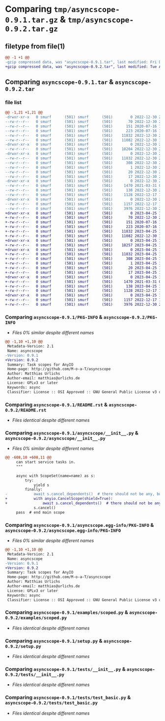 # Comparing `tmp/asyncscope-0.9.1.tar.gz` & `tmp/asyncscope-0.9.2.tar.gz`

## filetype from file(1)

```diff
@@ -1 +1 @@
-gzip compressed data, was "asyncscope-0.9.1.tar", last modified: Fri Dec 30 20:42:45 2022, max compression
+gzip compressed data, was "asyncscope-0.9.2.tar", last modified: Tue Apr 25 12:10:16 2023, max compression
```

## Comparing `asyncscope-0.9.1.tar` & `asyncscope-0.9.2.tar`

### file list

```diff
@@ -1,21 +1,21 @@
-drwxr-xr-x   0 smurf      (501) smurf      (501)        0 2022-12-30 20:42:45.751963 asyncscope-0.9.1/
--rw-r--r--   0 smurf      (501) smurf      (501)       70 2022-12-30 20:42:44.000000 asyncscope-0.9.1/.gitignore
--rw-r--r--   0 smurf      (501) smurf      (501)      151 2020-07-16 11:23:07.000000 asyncscope-0.9.1/.pylintrc
--rw-r--r--   0 smurf      (501) smurf      (501)      223 2020-07-16 10:37:48.000000 asyncscope-0.9.1/Makefile
--rw-r--r--   0 smurf      (501) smurf      (501)    11832 2022-12-30 20:42:45.751963 asyncscope-0.9.1/PKG-INFO
--rw-r--r--   0 smurf      (501) smurf      (501)    11082 2022-12-30 18:51:11.000000 asyncscope-0.9.1/README.rst
-drwxr-xr-x   0 smurf      (501) smurf      (501)        0 2022-12-30 20:42:45.751963 asyncscope-0.9.1/asyncscope/
--rw-r--r--   0 smurf      (501) smurf      (501)    18204 2022-12-30 20:42:20.000000 asyncscope-0.9.1/asyncscope/__init__.py
-drwxr-xr-x   0 smurf      (501) smurf      (501)        0 2022-12-30 20:42:45.751963 asyncscope-0.9.1/asyncscope.egg-info/
--rw-r--r--   0 smurf      (501) smurf      (501)    11832 2022-12-30 20:42:45.000000 asyncscope-0.9.1/asyncscope.egg-info/PKG-INFO
--rw-r--r--   0 smurf      (501) smurf      (501)      308 2022-12-30 20:42:45.000000 asyncscope-0.9.1/asyncscope.egg-info/SOURCES.txt
--rw-r--r--   0 smurf      (501) smurf      (501)        1 2022-12-30 20:42:45.000000 asyncscope-0.9.1/asyncscope.egg-info/dependency_links.txt
--rw-r--r--   0 smurf      (501) smurf      (501)       20 2022-12-30 20:42:45.000000 asyncscope-0.9.1/asyncscope.egg-info/requires.txt
--rw-r--r--   0 smurf      (501) smurf      (501)       17 2022-12-30 20:42:45.000000 asyncscope-0.9.1/asyncscope.egg-info/top_level.txt
-drwxr-xr-x   0 smurf      (501) smurf      (501)        0 2022-12-30 20:42:45.751963 asyncscope-0.9.1/examples/
--rw-r--r--   0 smurf      (501) smurf      (501)     1470 2021-03-31 09:18:05.000000 asyncscope-0.9.1/examples/scoped.py
--rw-r--r--   0 smurf      (501) smurf      (501)      138 2022-12-30 20:42:45.751963 asyncscope-0.9.1/setup.cfg
--rw-r--r--   0 smurf      (501) smurf      (501)     1128 2022-12-17 11:24:32.000000 asyncscope-0.9.1/setup.py
-drwxr-xr-x   0 smurf      (501) smurf      (501)        0 2022-12-30 20:42:45.751963 asyncscope-0.9.1/tests/
--rw-r--r--   0 smurf      (501) smurf      (501)     1157 2022-12-17 11:24:32.000000 asyncscope-0.9.1/tests/__init__.py
--rw-r--r--   0 smurf      (501) smurf      (501)     3976 2022-12-30 20:42:20.000000 asyncscope-0.9.1/tests/test_basic.py
+drwxr-xr-x   0 smurf      (501) smurf      (501)        0 2023-04-25 12:10:16.607218 asyncscope-0.9.2/
+-rw-r--r--   0 smurf      (501) smurf      (501)       70 2022-12-30 20:42:44.000000 asyncscope-0.9.2/.gitignore
+-rw-r--r--   0 smurf      (501) smurf      (501)      151 2020-07-16 11:23:07.000000 asyncscope-0.9.2/.pylintrc
+-rw-r--r--   0 smurf      (501) smurf      (501)      223 2020-07-16 10:37:48.000000 asyncscope-0.9.2/Makefile
+-rw-r--r--   0 smurf      (501) smurf      (501)    11832 2023-04-25 12:10:16.607218 asyncscope-0.9.2/PKG-INFO
+-rw-r--r--   0 smurf      (501) smurf      (501)    11082 2022-12-30 18:51:11.000000 asyncscope-0.9.2/README.rst
+drwxr-xr-x   0 smurf      (501) smurf      (501)        0 2023-04-25 12:10:16.603218 asyncscope-0.9.2/asyncscope/
+-rw-r--r--   0 smurf      (501) smurf      (501)    18257 2023-04-25 12:10:08.000000 asyncscope-0.9.2/asyncscope/__init__.py
+drwxr-xr-x   0 smurf      (501) smurf      (501)        0 2023-04-25 12:10:16.603218 asyncscope-0.9.2/asyncscope.egg-info/
+-rw-r--r--   0 smurf      (501) smurf      (501)    11832 2023-04-25 12:10:15.000000 asyncscope-0.9.2/asyncscope.egg-info/PKG-INFO
+-rw-r--r--   0 smurf      (501) smurf      (501)      308 2023-04-25 12:10:16.000000 asyncscope-0.9.2/asyncscope.egg-info/SOURCES.txt
+-rw-r--r--   0 smurf      (501) smurf      (501)        1 2023-04-25 12:10:15.000000 asyncscope-0.9.2/asyncscope.egg-info/dependency_links.txt
+-rw-r--r--   0 smurf      (501) smurf      (501)       20 2023-04-25 12:10:15.000000 asyncscope-0.9.2/asyncscope.egg-info/requires.txt
+-rw-r--r--   0 smurf      (501) smurf      (501)       17 2023-04-25 12:10:15.000000 asyncscope-0.9.2/asyncscope.egg-info/top_level.txt
+drwxr-xr-x   0 smurf      (501) smurf      (501)        0 2023-04-25 12:10:16.603218 asyncscope-0.9.2/examples/
+-rw-r--r--   0 smurf      (501) smurf      (501)     1470 2021-03-31 09:18:05.000000 asyncscope-0.9.2/examples/scoped.py
+-rw-r--r--   0 smurf      (501) smurf      (501)      138 2023-04-25 12:10:16.611218 asyncscope-0.9.2/setup.cfg
+-rw-r--r--   0 smurf      (501) smurf      (501)     1128 2022-12-17 11:24:32.000000 asyncscope-0.9.2/setup.py
+drwxr-xr-x   0 smurf      (501) smurf      (501)        0 2023-04-25 12:10:16.607218 asyncscope-0.9.2/tests/
+-rw-r--r--   0 smurf      (501) smurf      (501)     1157 2022-12-17 11:24:32.000000 asyncscope-0.9.2/tests/__init__.py
+-rw-r--r--   0 smurf      (501) smurf      (501)     3976 2022-12-30 20:42:20.000000 asyncscope-0.9.2/tests/test_basic.py
```

### Comparing `asyncscope-0.9.1/PKG-INFO` & `asyncscope-0.9.2/PKG-INFO`

 * *Files 0% similar despite different names*

```diff
@@ -1,10 +1,10 @@
 Metadata-Version: 2.1
 Name: asyncscope
-Version: 0.9.1
+Version: 0.9.2
 Summary: Task scopes for AnyIO
 Home-page: http://github.com/M-o-a-T/asyncscope
 Author: Matthias Urlichs
 Author-email: matthias@urlichs.de
 License: GPLv3 or later
 Keywords: async
 Classifier: License :: OSI Approved :: GNU General Public License v3 or later (GPLv3+)
```

### Comparing `asyncscope-0.9.1/README.rst` & `asyncscope-0.9.2/README.rst`

 * *Files identical despite different names*

### Comparing `asyncscope-0.9.1/asyncscope/__init__.py` & `asyncscope-0.9.2/asyncscope/__init__.py`

 * *Files 0% similar despite different names*

```diff
@@ -608,10 +608,11 @@
     can start service tasks in.
     """
 
     async with ScopeSet(name=name) as s:
         try:
             yield s
         finally:
-            await s.cancel_dependents()  # there should not be any, but …
+            with anyio.CancelScope(shield=True):
+                await s.cancel_dependents()  # there should not be any, but …
             s.cancel()
     pass  # end main scope
```

### Comparing `asyncscope-0.9.1/asyncscope.egg-info/PKG-INFO` & `asyncscope-0.9.2/asyncscope.egg-info/PKG-INFO`

 * *Files 0% similar despite different names*

```diff
@@ -1,10 +1,10 @@
 Metadata-Version: 2.1
 Name: asyncscope
-Version: 0.9.1
+Version: 0.9.2
 Summary: Task scopes for AnyIO
 Home-page: http://github.com/M-o-a-T/asyncscope
 Author: Matthias Urlichs
 Author-email: matthias@urlichs.de
 License: GPLv3 or later
 Keywords: async
 Classifier: License :: OSI Approved :: GNU General Public License v3 or later (GPLv3+)
```

### Comparing `asyncscope-0.9.1/examples/scoped.py` & `asyncscope-0.9.2/examples/scoped.py`

 * *Files identical despite different names*

### Comparing `asyncscope-0.9.1/setup.py` & `asyncscope-0.9.2/setup.py`

 * *Files identical despite different names*

### Comparing `asyncscope-0.9.1/tests/__init__.py` & `asyncscope-0.9.2/tests/__init__.py`

 * *Files identical despite different names*

### Comparing `asyncscope-0.9.1/tests/test_basic.py` & `asyncscope-0.9.2/tests/test_basic.py`

 * *Files identical despite different names*

